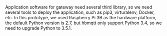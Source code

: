 Application software for gateway need several third library,
so we need several tools to deploy the application, such as pip3, virturalenv, Docker, etc.
In this prototype, we used Raspberry Pi 3B as the hardware platform, the default Python version
is 2.7, but hbmqtt only support Python 3.4, so we need to upgrade Python to 3.5.1.
